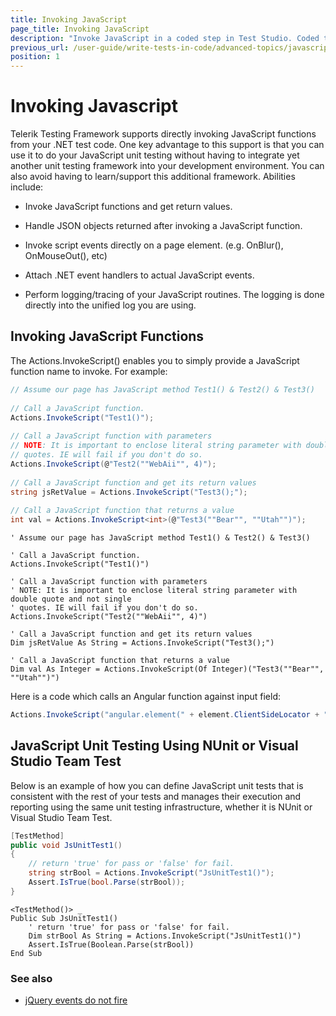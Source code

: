 ```yaml
---
title: Invoking JavaScript
page_title: Invoking JavaScript
description: "Invoke JavaScript in a coded step in Test Studio. Coded test to invoke JavaScript in Test Studio. Test Studio Testing Framework Invoking JavaScript."
previous_url: /user-guide/write-tests-in-code/advanced-topics/javascript/invoking-javascript.aspx, /user-guide/write-tests-in-code/advanced-topics/javascript/invoking-javascript
position: 1
---
```

# Invoking Javascript

Telerik Testing Framework supports directly invoking JavaScript functions from your .NET test code. One key advantage to this support is that you can use it to do your JavaScript unit testing without having to integrate yet another unit testing framework into your development environment. You can also avoid having to learn/support this additional framework. Abilities include:

* Invoke JavaScript functions and get return values.

* Handle JSON objects returned after invoking a JavaScript function.

* Invoke script events directly on a page element. (e.g. OnBlur(), OnMouseOut(), etc)

* Attach .NET event handlers to actual JavaScript events.

* Perform logging/tracing of your JavaScript routines. The logging is done directly into the unified log you are using.

## Invoking JavaScript Functions

The Actions.InvokeScript() enables you to simply provide a JavaScript function name to invoke. For example:

````C#
// Assume our page has JavaScript method Test1() & Test2() & Test3()
 
// Call a JavaScript function.
Actions.InvokeScript("Test1()");
 
// Call a JavaScript function with parameters
// NOTE: It is important to enclose literal string parameter with double quote and not single
// quotes. IE will fail if you don't do so.
Actions.InvokeScript(@"Test2(""WebAii"", 4)");
 
// Call a JavaScript function and get its return values
string jsRetValue = Actions.InvokeScript("Test3();");
 
// Call a JavaScript function that returns a value
int val = Actions.InvokeScript<int>(@"Test3(""Bear"", ""Utah"")");
````
````VB
' Assume our page has JavaScript method Test1() & Test2() & Test3()
 
' Call a JavaScript function.
Actions.InvokeScript("Test1()")
 
' Call a JavaScript function with parameters
' NOTE: It is important to enclose literal string parameter with double quote and not single
' quotes. IE will fail if you don't do so.
Actions.InvokeScript("Test2(""WebAii"", 4)")
 
' Call a JavaScript function and get its return values
Dim jsRetValue As String = Actions.InvokeScript("Test3();")
 
' Call a JavaScript function that returns a value
Dim val As Integer = Actions.InvokeScript(Of Integer)("Test3(""Bear"", ""Utah"")")
````


Here is a code which calls an Angular function against input field:

````C#
Actions.InvokeScript("angular.element(" + element.ClientSideLocator + ").val('" + text.Replace("'", "\\'") + "').triggerHandler('input')");
````

## JavaScript Unit Testing Using NUnit or Visual Studio Team Test

Below is an example of how you can define JavaScript unit tests that is consistent with the rest of your tests and manages their execution and reporting using the same unit testing infrastructure, whether it is NUnit or Visual Studio Team Test.


````C#
[TestMethod]
public void JsUnitTest1()
{
    // return 'true' for pass or 'false' for fail.
    string strBool = Actions.InvokeScript("JsUnitTest1()");
    Assert.IsTrue(bool.Parse(strBool));
}
````
````VB
<TestMethod()> _
Public Sub JsUnitTest1()
    ' return 'true' for pass or 'false' for fail.
    Dim strBool As String = Actions.InvokeScript("JsUnitTest1()")
    Assert.IsTrue(Boolean.Parse(strBool))
End Sub
````

### See also

* <a href="/advanced-topics/coded-samples/html/jQuery-events-do-not-fire" target="_blank">jQuery events do not fire</a>